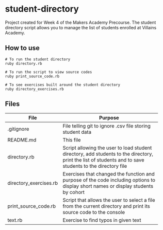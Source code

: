 # student-directory #

Project created for Week 4 of the Makers Academy Precourse. The student directory script allows you to manage the list of students enrolled at Villains Academy.

## How to use ##

```shell
# To run the student directory
ruby directory.rb

# To run the script to view source codes
ruby print_source_code.rb

# To see exercises built around the student directory
ruby directory_exercises.rb
```

## Files ##

File | Purpose
--- | ---
.gitignore | File telling git to ignore .csv file storing student data
README.md | This file
directory.rb | Script allowing the user to load student directory, add students to the directory, print the list of students and to save students to the directory file
directory_exercises.rb | Exercises that changed the function and purpose of the code including options to display short names or display students by cohort
print_source_code.rb | Script that allows the user to select a file from the current directory and print its source code to the console
text.rb | Exercise to find typos in given text 
